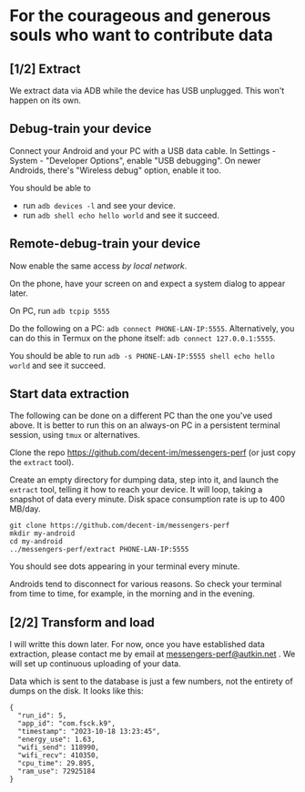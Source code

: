 # For the courageous and generous souls who want to contribute data

## [1/2] Extract

We extract data via ADB while the device has USB unplugged.
This won't happen on its own.

## Debug-train your device

Connect your Android and your PC with a USB data cable.
In Settings - System - "Developer Options", enable "USB debugging".
On newer Androids, there's "Wireless debug" option, enable it too.

You should be able to

* run `adb devices -l` and see your device.
* run `adb shell echo hello world` and see it succeed.

## Remote-debug-train your device

Now enable the same access *by local network*.

On the phone, have your screen on and expect a system dialog to appear later.

On PC, run `adb tcpip 5555`

Do the following on a PC: `adb connect PHONE-LAN-IP:5555`.
Alternatively, you can do this in Termux on the phone itself: `adb connect 127.0.0.1:5555`.

You should be able to run `adb -s PHONE-LAN-IP:5555 shell echo hello world` and see it succeed.

## Start data extraction

The following can be done on a different PC than the one you've used above.
It is better to run this on an always-on PC in a persistent terminal session, using `tmux` or alternatives.

Clone the repo https://github.com/decent-im/messengers-perf (or just copy the `extract` tool).

Create an empty directory for dumping data, step into it, and launch the `extract` tool, telling it how to reach your device.
It will loop, taking a snapshot of data every minute. Disk space consumption rate is up to 400 MB/day.

```
git clone https://github.com/decent-im/messengers-perf
mkdir my-android
cd my-android
../messengers-perf/extract PHONE-LAN-IP:5555
```

You should see dots appearing in your terminal every minute.

Androids tend to disconnect for various reasons.
So check your terminal from time to time, for example, in the morning and in the evening.

## [2/2] Transform and load

I will writte this down later.
For now, once you have established data extraction, please contact me by email at messengers-perf@autkin.net .
We will set up continuous uploading of your data.

Data which is sent to the database is just a few numbers, not the entirety of dumps on the disk.
It looks like this:

```
{
  "run_id": 5,
  "app_id": "com.fsck.k9",
  "timestamp": "2023-10-18 13:23:45",
  "energy_use": 1.63,
  "wifi_send": 118990,
  "wifi_recv": 410350,
  "cpu_time": 29.895,
  "ram_use": 72925184
}
```

